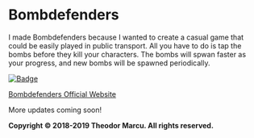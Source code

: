 # Bombdefenders

I made Bombdefenders because I wanted to create a casual game that could be easily played in public transport. All you have to do is tap the bombs before they kill your characters. The bombs will spwan faster as your progress, and new bombs will be spawned periodically. 

[![Badge](https://developer.apple.com/app-store/marketing/guidelines/images/badge-download-on-the-app-store.svg)](https://apps.apple.com/us/app/bombdefenders/id1412314726?ls=1)



[Bombdefenders Official Website](https://bombdefenders.com)

More updates coming soon!

**Copyright © 2018-2019 Theodor Marcu. All rights reserved.**
